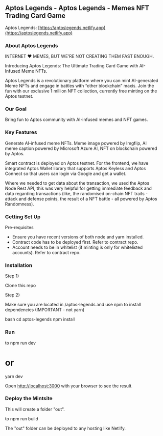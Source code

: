 ## Aptos Legends - Aptos Legends - Memes NFT Trading Card Game

Aptos Legends: [https://aptoslegends.netlify.app](https://aptoslegends.netlify.app)

### About Aptos Legends

INTERNET ❤️ MEMES, BUT WE'RE NOT CREATING THEM FAST ENOUGH.

Introducing Aptos Legends: The Ultimate Trading Card Game with AI-Infused Meme NFTs.

Aptos Legends is a revolutionary platform where you can mint AI-generated Meme NFTs and engage in battles with “other blockchain” maxis. Join the fun with our exclusive 1 million NFT collection, currently free minting on the Aptos testnet.

### Our Goal

Bring fun to Aptos community with AI-infused memes and NFT games. 

### Key Features

Generate AI-infused meme NFTs. Meme image powered by Imgflip, AI meme caption powered by Microsoft Azure AI, NFT on blockchain powered by Aptos.

Smart contract is deployed on Aptos testnet. For the frontend, we have integrated Aptos Wallet library that supports Aptos Keyless and Aptos Connect so that users can login via Google and get a wallet.

Where we needed to get data about the transaction, we used the Aptos Node Rest API, this was very helpful for getting immediate feedback and data regarding transactions (like, the randomised on-chain NFT traits - attack and defense points, the result of a NFT battle - all powered by Aptos Randomness).

### Getting Set Up

Pre-requisites

* Ensure you have recent versions of both node and yarn installed.
* Contract code has to be deployed first. Refer to contract repo.
* Account needs to be in whitelist (if minting is only for whitelisted accounts). Refer to contract repo.

### Installation

Step 1)

Clone this repo

Step 2)

Make sure you are located in /aptos-legends and use npm to install dependencies (IMPORTANT - not yarn) 

bash
cd aptos-legends
npm install
 
### Run

 to
npm run dev
# or
yarn dev


Open [http://localhost:3000](http://localhost:3000) with your browser to see the result.

### Deploy the Mintsite

This will create a folder "out".

 to
npm run build


The "out" folder can be deployed to any hosting like Netlify.